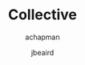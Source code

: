 ---
layout: post
title: "Collective"
issue: 31
volume: 1
author:
  - achapman
  - jbeaird
image: "https://gallery.mailchimp.com/7e093c5cf4/images/4dc736a6-1ac2-4c79-a5a6-61477fb3f8b0.gif"
link: "http://us5.campaign-archive1.com/?awesome=no&u=7e093c5cf4&id=f7d75f99ea"
---